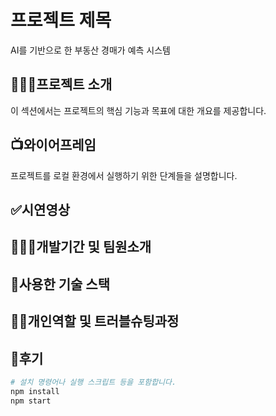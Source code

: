 # 프로젝트 제목

AI를 기반으로 한 부동산 경매가 예측 시스템


## 🤷🏻‍♀️프로젝트 소개

이 섹션에서는 프로젝트의 핵심 기능과 목표에 대한 개요를 제공합니다.

## 📺와이어프레임

프로젝트를 로컬 환경에서 실행하기 위한 단계들을 설명합니다.

## ✅시연영상


## 👩🏻‍💻개발기간 및 팀원소개


## 🔨사용한 기술 스택


## ✌🏻개인역할 및 트러블슈팅과정


## 📝후기

```bash
# 설치 명령어나 실행 스크립트 등을 포함합니다.
npm install
npm start

